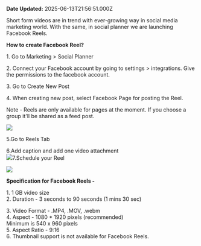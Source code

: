 **Date Updated:** 2025-06-13T21:56:51.000Z

  
Short form videos are in trend with ever-growing way in social media marketing world. With the same, in social planner we are launching Facebook Reels.  
  
  
**How to create Facebook Reel?**

  
1\. Go to Marketing > Social Planner

2\. Connect your Facebook account by going to settings > integrations. Give the permissions to the facebook account.

3\. Go to Create New Post

4\. When creating new post, select Facebook Page for posting the Reel.

Note - Reels are only available for pages at the moment. If you choose a group it'll be shared as a feed post.

![](https://s3.amazonaws.com/cdn.freshdesk.com/data/helpdesk/attachments/production/155022056598/original/tsPbo21y3WF69WxeHpJBPDipwAztgqnMjA.png?1709303675)

5.Go to Reels Tab

6.Add caption and add one video attachment  
![](https://s3.amazonaws.com/cdn.freshdesk.com/data/helpdesk/attachments/production/155022056626/original/qbG4PeRUeY8xRn3BNfjzi6vIXj1TGCsveQ.png?1709303699)7.Schedule your Reel

![](https://s3.amazonaws.com/cdn.freshdesk.com/data/helpdesk/attachments/production/155022056606/original/BC4_DPD3yzPfe2dw20w7NOOj1rwl709xrQ.png?1709303681)
  
  
**Specification for Facebook Reels -** 
  
1\. 1 GB video size  
2\. Duration - 3 seconds to 90 seconds (1 mins 30 sec)

3\. Video Format - .MP4, .MOV, .webm  
4\. Aspect - 1080 \* 1920 pixels (recommended)  
Minimum is 540 x 960 pixels  
5\. Aspect Ratio - 9:16  
6\. Thumbnail support is not available for Facebook Reels.  
  
  